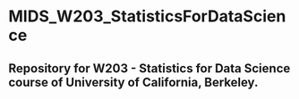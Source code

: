 # MIDS_W203_StatisticsForDataScience
## Repository for W203 - Statistics for Data Science course of University of California, Berkeley.
